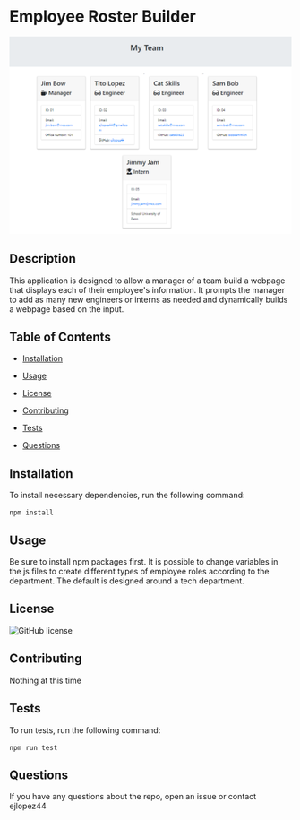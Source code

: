 
# Employee Roster Builder

![App Output Screenshot](https://github.com/ejlopez44/employeeRoster/blob/master/assets/example.png?raw=true)

## Description

This application is designed to allow a manager of a team build a webpage that displays each of their employee's information. It prompts the manager to add as many new engineers or interns as needed and dynamically builds a webpage based on the input.

## Table of Contents

* [Installation](#installation)

* [Usage](#usage)

* [License](#license)

* [Contributing](#contributing)

* [Tests](#tests)

* [Questions](#questions)

## Installation

To install necessary dependencies, run the following command:
```
npm install
```

## Usage

Be sure to install npm packages first. It is possible to change variables in the js files to create different types of employee roles according to the department. The default is designed around a tech department.

## License

![GitHub license](https://img.shields.io/badge/License-MIT-blue.svg)

## Contributing

Nothing at this time

## Tests

To run tests, run the following command:
```
npm run test
```

## Questions

If you have any questions about the repo, open an issue or contact ejlopez44

